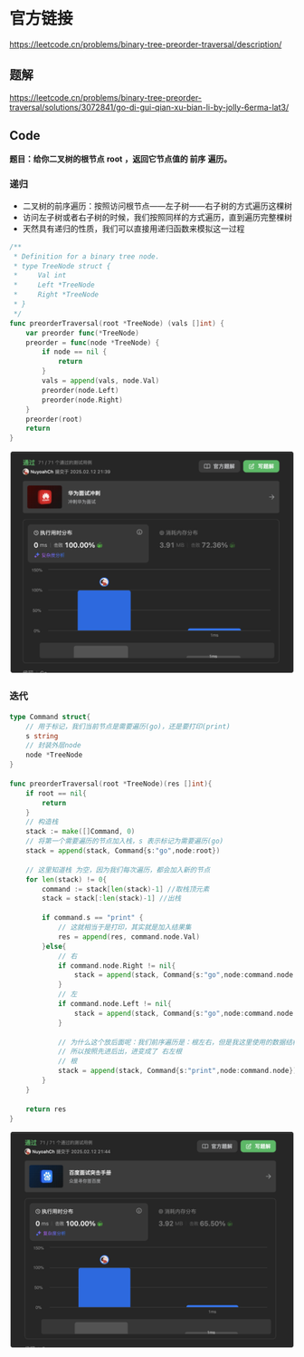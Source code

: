 # 官方链接

https://leetcode.cn/problems/binary-tree-preorder-traversal/description/

## 题解

https://leetcode.cn/problems/binary-tree-preorder-traversal/solutions/3072841/go-di-gui-qian-xu-bian-li-by-jolly-6erma-lat3/

## Code

**题目：给你二叉树的根节点** **root** **，返回它节点值的 前序** **遍历。**

### 递归

*   二叉树的前序遍历：按照访问根节点——左子树——右子树的方式遍历这棵树
*   访问左子树或者右子树的时候，我们按照同样的方式遍历，直到遍历完整棵树
*   天然具有递归的性质，我们可以直接用递归函数来模拟这一过程

```go
/**
 * Definition for a binary tree node.
 * type TreeNode struct {
 *     Val int
 *     Left *TreeNode
 *     Right *TreeNode
 * }
 */
func preorderTraversal(root *TreeNode) (vals []int) {
    var preorder func(*TreeNode)
    preorder = func(node *TreeNode) {
        if node == nil {
            return
        }
        vals = append(vals, node.Val)
        preorder(node.Left)
        preorder(node.Right)
    }
    preorder(root)
    return
}
```

![image-20250212213928161](../../../pic/image-20250212213928161.png)

### 迭代

```go
type Command struct{
    // 用于标记，我们当前节点是需要遍历(go)，还是要打印(print)​
    s string
    // 封装外层node
    node *TreeNode
}

func preorderTraversal(root *TreeNode)(res []int){
    if root == nil{
        return
    }
    // 构造栈
    stack := make([]Command, 0)
    // 将第一个需要遍历的节点加入栈，s 表示标记为需要遍历(go)
    stack = append(stack, Command{s:"go",node:root})
    
    // 这里知道栈 为空，因为我们每次遍历，都会加入新的节点
    for len(stack) != 0{
        command := stack[len(stack)-1] //取栈顶元素
        stack = stack[:len(stack)-1] //出栈
    
        if command.s == "print" {
            // 这就相当于是打印，其实就是加入结果集
            res = append(res, command.node.Val)
        }else{
            // 右
            if command.node.Right != nil{
                stack = append(stack, Command{s:"go",node:command.node.Right})
            }
            // 左
            if command.node.Left != nil{
                stack = append(stack, Command{s:"go",node:command.node.Left})
            }
            
            // 为什么这个放后面呢：我们前序遍历是：根左右，但是我这里使用的数据结构是栈
            // 所以按照先进后出，进变成了 右左根
            // 根
            stack = append(stack, Command{s:"print",node:command.node})
        }
    }

    return res
}
```

![image-20250212214410336](../../../pic/image-20250212214410336.png)
